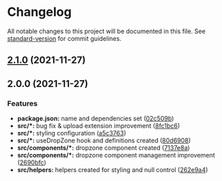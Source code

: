 # Changelog

All notable changes to this project will be documented in this file. See [standard-version](https://github.com/conventional-changelog/standard-version) for commit guidelines.

## [2.1.0](https://github.com/mert-solak/react-drop-zone/compare/v2.0.0...v2.1.0) (2021-11-27)

## 2.0.0 (2021-11-27)


### Features

* **package.json:** name and dependencies set ([02c509b](https://github.com/mert-solak/react-drop-zone/commit/02c509b6c7bb01bfa7253d268ca6e15e01f266f9))
* **src/*:** bug fix & upload extension improvement ([8fc1bc6](https://github.com/mert-solak/react-drop-zone/commit/8fc1bc6bd7435997d35b29e3ddb4b93eeea2d279))
* **src/*:** styling configuration ([a5c3763](https://github.com/mert-solak/react-drop-zone/commit/a5c3763483b8c77e3b4ab61ef18136a62355c67a))
* **src/*:** useDropZone hook and definitions created ([80d6908](https://github.com/mert-solak/react-drop-zone/commit/80d69083be085f5cf4443bf28fe62cfd57ed9006))
* **src/components/*:** dropzone component created ([7137e8a](https://github.com/mert-solak/react-drop-zone/commit/7137e8ac9d04632c9842ef94b5d915a4e9dce046))
* **src/components/*:** dropzone component management improvement ([2690bfc](https://github.com/mert-solak/react-drop-zone/commit/2690bfc4787b84a26068ff08452f3c7f3cc8dfdf))
* **src/helpers:** helpers created for styling and null control ([262e9a4](https://github.com/mert-solak/react-drop-zone/commit/262e9a4751acc79b7c9b3fc0ddcfdf4054b1b7d0))
